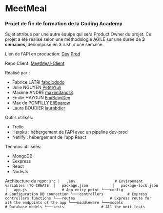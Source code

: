 # MeetMeal
### Projet de fin de formation de la Coding Academy
Sujet attribué par une autre équipe qui sera Product Owner du projet. 
Ce projet a été réalisé selon une méthodologie AGILE sur une durée de **3 semaines**, décomposé en 3 rush d'une semaine.

Lien de l'API en production:
[Dev](https://meetmeal-dev.herokuapp.com/)
[Prod](https://meetmeal.herokuapp.com/)

Repo Client:
[MeetMeal-Client](https://github.com/EliSparow/MeetMeal-client)

Réalisé par :
- Fabrice LATRI [fabolododo](https://github.com/fabolododo)
- Julie NGUYEN [PetiteYuli](https://github.com/PetiteYuli)
- Maxime ANDRE [maxim3andr3](https://github.com/maxim3andr3)
- Emilie HAYOUN [EmiBabyDev](https://github.com/EmiBabyDev)
- Max de PONFILLY [EliSparow](https://github.com/elisparow)
- Laura BOUDIER [laurabdier](https://github.com/laurabdier)

Outils utilisés:
- Trello
- Heroku : hébergement de l'API avec un pipeline dev-prod
- Netlify : hébergement de l'app React


Technos utilisées:
- MongoDB
- Eexpress
- React
- NodeJs

Architecture du repo:
``
src
  │   .env                  # Environment variables [TO CREATE]
  │   package.json          
  │   package-lock.json  
  │   app.js                # App entry point
  └───config                # Configuration DB connection
  └───controllers           # Express controllers functions
  └───routes                # Express route for all the endpoints of the app
  └───middleware
  └───models                # Database models
  └───tests                 # All the unit tests
``